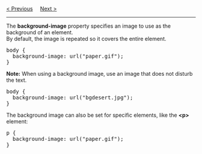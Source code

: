 <a href="/CSS/Background/Color.md">&lt; Previous</a>
&nbsp;&nbsp;&nbsp;
<a href="/CSS/Background/Repeat.md">Next &gt;</a>
<hr>
The <b>background-image</b> property specifies an image to use as the background of an element.
<br>
By default, the image is repeated so it covers the entire element.
<pre>
body {
  background-image: url("paper.gif");
}
</pre>
<b>Note:</b> When using a background image, use an image that does not disturb the text.
<pre>
body {
  background-image: url("bgdesert.jpg");
}
</pre>
The background image can also be set for specific elements, like the <b>&lt;p&gt;</b> element:
<pre>
p {
  background-image: url("paper.gif");
}
</pre>
